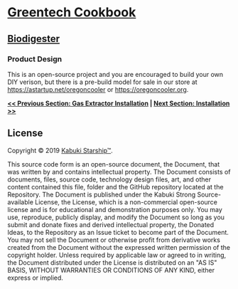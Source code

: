# [Greentech Cookbook](../)

## [Biodigester](./)

### Product Design

This is an open-source project and you are encouraged to build your own DIY verison, but there is a pre-build model for sale in our store at <https://astartup.net/oregoncooler> or <https://oregoncooler.org>.

**[<< Previous Section: Gas Extractor Installation](../gas_extractor/installation) | [Next Section: Installation >>](installation.md)**

## License

Copyright © 2019 [Kabuki Starship™](kabukistarship.com).

This source code form is an open-source document, the Document, that was written by and contains intellectual property. The Document consists of documents, files, source code, technology design files, art, and other content contained this file, folder and the GitHub repository located at the Repository. The Document is published under the Kabuki Strong Source-available License, the License, which is a non-commercial open-source license and is for educational and demonstration purposes only. You may use, reproduce, publicly display, and modify the Document so long as you submit and donate fixes and derived intellectual property, the Donated Ideas, to the Repository as an Issue ticket to become part of the Document. You may not sell the Document or otherwise profit from derivative works created from the Document without the expressed written permission of the copyright holder. Unless required by applicable law or agreed to in writing, the Document distributed under the License is distributed on an "AS IS" BASIS, WITHOUT WARRANTIES OR CONDITIONS OF ANY KIND, either express or implied.
